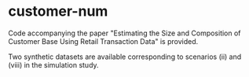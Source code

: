 # customer-num

Code accompanying the paper "Estimating the Size and Composition of Customer Base Using Retail Transaction Data" is provided.

Two synthetic datasets are available corresponding to scenarios (ii) and (viii) in the simulation study.
